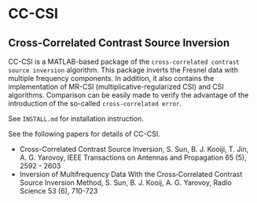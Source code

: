 # CC-CSI

Cross-Correlated Contrast Source Inversion 
------------------------------------------

CC-CSI is a MATLAB-based package of the `cross-correlated contrast source inversion` algorithm. This package inverts the Fresnel data with multiple frequency components. In addition, it also contains the implementation of MR-CSI (multiplicative-regularized CSI) and CSI algorithms. Comparison can be easily made to verify the advantage of the introduction of the so-called `cross-correlated error`. 

See `INSTALL.md` for installation instruction.

See the following papers for details of CC-CSI.

- Cross-Correlated Contrast Source Inversion, S. Sun, B. J. Kooiji, T. Jin, A. G. Yarovoy, IEEE Transactions on Antennas and Propagation 65 (5), 2592 - 2603
- Inversion of Multifrequency Data With the Cross‐Correlated Contrast Source Inversion Method, S. Sun, B. J. Kooij, A. G. Yarovoy, Radio Science 53 (6), 710-723



